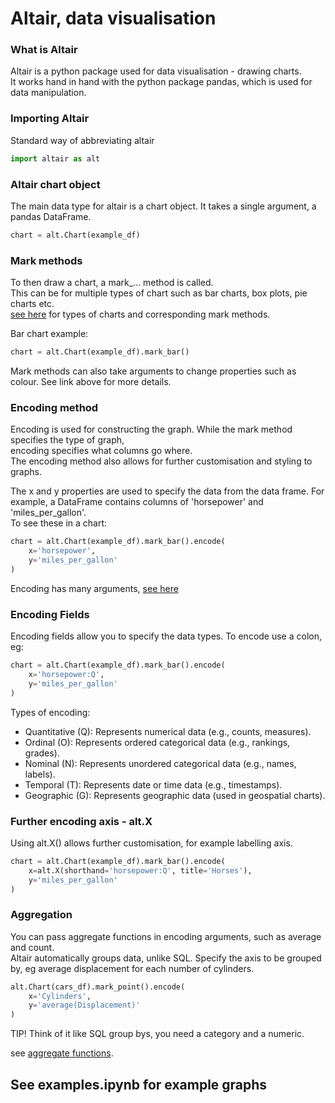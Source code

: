 # Altair, data visualisation

### What is Altair
Altair is a python package used for data visualisation - drawing charts.\
It works hand in hand with the python package pandas, which is used for data manipulation.

### Importing Altair
Standard way of abbreviating altair 
```py
import altair as alt
```

### Altair chart object
The main data type for altair is a chart object. It takes a single argument, a pandas DataFrame.
```py
chart = alt.Chart(example_df)
```

### Mark methods
To then draw a chart, a mark_... method is called.\
This can be for multiple types of chart such as bar charts, box plots, pie charts etc.\
[see here](https://altair-viz.github.io/user_guide/marks/index.html) for types of charts and corresponding mark methods.


Bar chart example:
```py
chart = alt.Chart(example_df).mark_bar()
```

Mark methods can also take arguments to change properties such as colour. See link above for more details.

### Encoding method

Encoding is used for constructing the graph. While the mark method specifies the type of graph,\
encoding specifies what columns go where.\
The encoding method also allows for further customisation and styling to graphs.

The x and y properties are used to specify the data from the data frame. For example,
a DataFrame contains columns of 'horsepower' and 'miles_per_gallon'.\
To see these in a chart:

```py
chart = alt.Chart(example_df).mark_bar().encode(
    x='horsepower',
    y='miles_per_gallon'
)
```

Encoding has many arguments, [see here](https://altair-viz.github.io/user_guide/generated/core/altair.Encoding.html)

### Encoding Fields

Encoding fields allow you to specify the data types. To encode use a colon, eg:

```py
chart = alt.Chart(example_df).mark_bar().encode(
    x='horsepower:Q',
    y='miles_per_gallon'
)
```

Types of encoding:

- Quantitative (Q): Represents numerical data (e.g., counts, measures).
- Ordinal (O): Represents ordered categorical data (e.g., rankings, grades).
- Nominal (N): Represents unordered categorical data (e.g., names, labels).
- Temporal (T): Represents date or time data (e.g., timestamps).
- Geographic (G): Represents geographic data (used in geospatial charts).

### Further encoding axis - alt.X

Using alt.X() allows further customisation, for example labelling axis.

```py
chart = alt.Chart(example_df).mark_bar().encode(
    x=alt.X(shorthand='horsepower:Q', title='Horses'),
    y='miles_per_gallon'
)
```

### Aggregation

You can pass aggregate functions in encoding arguments, such as average and count.\
Altair automatically groups data, unlike SQL.
Specify the axis to be grouped by, eg average displacement for each number of cylinders.

```py
alt.Chart(cars_df).mark_point().encode(
    x='Cylinders',
    y='average(Displacement)'
)
```
TIP! Think of it like SQL group bys, you need a category and a numeric.

see [aggregate functions](https://altair-viz.github.io/user_guide/encodings/index.html#binning-and-aggregation).

## See examples.ipynb for example graphs